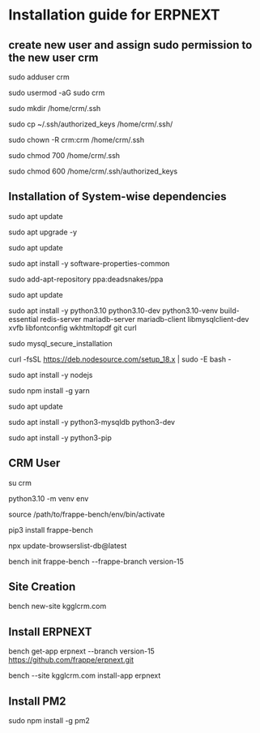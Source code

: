 # Installation guide for ERPNEXT

## create new user and assign sudo permission to the new user crm

 sudo adduser crm

 sudo usermod -aG sudo crm

 sudo mkdir /home/crm/.ssh

 sudo cp ~/.ssh/authorized_keys /home/crm/.ssh/

 sudo chown -R crm:crm /home/crm/.ssh

 sudo chmod 700 /home/crm/.ssh

 sudo chmod 600 /home/crm/.ssh/authorized_keys


## Installation of System-wise dependencies
 sudo apt update

 sudo apt upgrade -y

 sudo apt update

 sudo apt install -y software-properties-common

 sudo add-apt-repository ppa:deadsnakes/ppa

 sudo apt update

 sudo apt install -y python3.10 python3.10-dev python3.10-venv build-essential redis-server mariadb-server mariadb-client libmysqlclient-dev xvfb libfontconfig    wkhtmltopdf git curl


 sudo mysql_secure_installation

curl -fsSL https://deb.nodesource.com/setup_18.x | sudo -E bash -

sudo apt install -y nodejs

sudo npm install -g yarn

sudo apt update

sudo apt install -y python3-mysqldb python3-dev

sudo apt install -y python3-pip



## CRM User
 su crm

 python3.10 -m venv env

 source /path/to/frappe-bench/env/bin/activate

 pip3 install frappe-bench

 npx update-browserslist-db@latest

 bench init frappe-bench --frappe-branch version-15


## Site Creation
bench new-site kgglcrm.com



## Install ERPNEXT 

bench get-app erpnext --branch version-15 https://github.com/frappe/erpnext.git

bench --site kgglcrm.com install-app erpnext



## Install PM2

sudo npm install -g pm2


